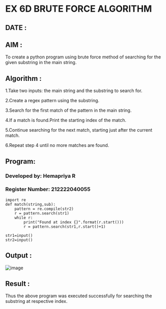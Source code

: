 # EX 6D BRUTE FORCE ALGORITHM

## DATE :

## AIM :

To create a python program using brute force method of searching for the given substring in the main string.

## Algorithm :

1.Take two inputs: the main string and the substring to search for.

2.Create a regex pattern using the substring.

3.Search for the first match of the pattern in the main string.

4.If a match is found.Print the starting index of the match.

5.Continue searching for the next match, starting just after the current match.

6.Repeat step 4 until no more matches are found.

## Program:


### Developed by: Hemapriya R
### Register Number: 212222040055

```
import re
def match(string,sub):
    pattern = re.compile(str2)
    r = pattern.search(str1)
    while r:
        print("Found at index {}".format(r.start()))
        r = pattern.search(str1,r.start()+1)    

str1=input()
str2=input()
```

## Output :

![image](https://github.com/user-attachments/assets/75c27e26-c4dc-456e-971d-5c5ae641cb61)


## Result :

Thus the above program was executed successfully for searching the substring at respective index.
